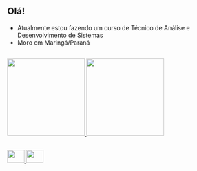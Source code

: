 ## Olá!

- Atualmente estou fazendo um curso de Técnico de Análise e Desenvolvimento de Sistemas
- Moro em Maringá/Paraná

##

<div>
  <a href="https://github.com/Shogun-18">
  <img height="180em" src="https://github-readme-stats.vercel.app/api?username=Shogun-18&show_icons=true&theme=gotham&include_all_commits=true&count_private=true"/>
  <img height="180em" src="https://github-readme-stats.vercel.app/api/top-langs/?username=Shogun-18&layout=compact&langs_count=7&theme=gotham"/>
</div>
  
##
  
<div>
<img height="30" width="40" src="https://cdn.jsdelivr.net/gh/devicons/devicon/icons/php/php-original.svg"/>
<img height="30" width="40" src="https://cdn.jsdelivr.net/gh/devicons/devicon/icons/csharp/csharp-original.svg"/>
</div>
